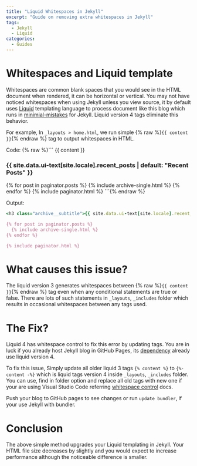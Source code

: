 ```yaml
---
title: "Liquid Whitespaces in Jekyll"
excerpt: "Guide on removing extra whitespaces in Jekyll"
tags:
  - Jekyll
  - Liquid
categories:
  - Guides
---
```


# Whitespaces and Liquid template
Whitespaces are common blank spaces that you would see in the HTML document when rendered, it can be horizontal or vertical. You may not have noticed whitespaces when using Jekyll unless you view source, it by default uses <a target="_blank" href="https://jekyllrb.com/docs/liquid/">Liquid</a> templating language to process document like this blog which runs in <a target="_blank" href="https://github.com/mmistakes/minimal-mistakes">minimial-mistakes</a> for Jekyll. Liquid version 4 tags eliminate this behavior.


For example, In ```_layouts > home.html```, we run simple {% raw %}```{{ content }}```{% endraw %} tag to output whitespaces in HTML.

Code:
{% raw %}```
  {{ content }}
  <h3 class="archive__subtitle">{{ site.data.ui-text[site.locale].recent_posts | default: "Recent Posts" }}</h3>
  {% for post in paginator.posts %}
    {% include archive-single.html %}
  {% endfor %}
  {% include paginator.html %}
```{% endraw %}

Output:
```ruby
<h3 class="archive__subtitle">{{ site.data.ui-text[site.locale].recent_posts | default: "Recent Posts" }}</h3>

{% for post in paginator.posts %}
  {% include archive-single.html %}
{% endfor %}

{% include paginator.html %}

```
# What causes this issue?
The liquid version 3 generates whitespaces between {% raw %}```{{ content }}```{% endraw %} tag even when any conditional statements are true or false. There are lots of such statements in ```_layouts```, ```_includes``` folder which results in occasional whitespaces between any tags used.

# The Fix?
Liquid 4 has whitespace control to fix this error by updating tags. You are in luck if you already host Jekyll blog in GitHub Pages, its <a target="_blank" href="https://pages.github.com/versions/"> dependency</a> already use liquid version 4.

To fix this issue, Simply update all older liquid 3 tags ```{% content %}``` to ```{%- content -%}``` which is liquid tags version 4 inside ```_layouts```, ```_includes``` folder. You can use, find in folder option and replace all old tags with new one if your are using Visual Studio Code referring <a target="_blank" href="https://shopify.github.io/liquid/basics/whitespace/"> whitespace control</a> docs. 

Push your blog to GitHub pages to see changes or run ```update bundler```, if your use Jekyll with bundler.

# Conclusion
The above simple method upgrades your Liquid templating in Jekyll. Your HTML file size decreases by slightly and you would expect to increase performance although the noticeable difference is smaller.